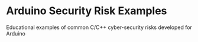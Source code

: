 # Arduino Security Risk Examples

Educational examples of common C/C++ cyber-security risks developed for Arduino
